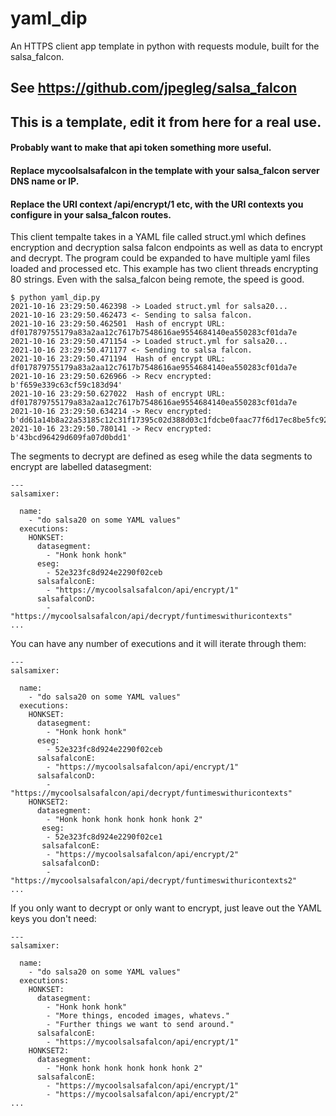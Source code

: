 # yaml_dip
An HTTPS client app template in python with requests module, built for the salsa_falcon.

## See https://github.com/jpegleg/salsa_falcon

## This is a template, edit it from here for a real use. 
#### Probably want to make that api token something more useful.
#### Replace mycoolsalsafalcon in the template with your salsa_falcon server DNS name or IP.
#### Replace the URI context /api/encrypt/1 etc, with the URI contexts you configure in your salsa_falcon routes.

This client tempalte takes in a YAML file called struct.yml which defines encryption and decryption salsa falcon endpoints
as well as data to encrypt and decrypt. The program could be expanded to have multiple yaml files loaded and processed etc.
This example has two client threads encrypting 80 strings. Even with the salsa_falcon being remote, the speed is good.

```
$ python yaml_dip.py
2021-10-16 23:29:50.462398 -> Loaded struct.yml for salsa20...
2021-10-16 23:29:50.462473 <- Sending to salsa falcon.
2021-10-16 23:29:50.462501  Hash of encrypt URL:  df017879755179a83a2aa12c7617b7548616ae9554684140ea550283cf01da7e
2021-10-16 23:29:50.471154 -> Loaded struct.yml for salsa20...
2021-10-16 23:29:50.471177 <- Sending to salsa falcon.
2021-10-16 23:29:50.471194  Hash of encrypt URL:  df017879755179a83a2aa12c7617b7548616ae9554684140ea550283cf01da7e
2021-10-16 23:29:50.626966 -> Recv encrypted:  b'f659e339c63cf59c183d94'
2021-10-16 23:29:50.627022  Hash of encrypt URL:  df017879755179a83a2aa12c7617b7548616ae9554684140ea550283cf01da7e
2021-10-16 23:29:50.634214 -> Recv encrypted:  b'dd61a14b8a22a53185c12c31f17395c02d388d03c1fdcbe0faac77f6d17ec8be5fc922e1dc5b668'
2021-10-16 23:29:50.780141 -> Recv encrypted:  b'43bcd96429d609fa07d0bdd1'
```

The segments to decrypt are defined as eseg while the data segments to encrypt are labelled datasegment:

```
---
salsamixer:

  name:
    - "do salsa20 on some YAML values"
  executions:
    HONKSET:
      datasegment:
        - "Honk honk honk"
      eseg:
        - 52e323fc8d924e2290f02ceb
      salsafalconE:
        - "https://mycoolsalsafalcon/api/encrypt/1"
      salsafalconD:
        - "https://mycoolsalsafalcon/api/decrypt/funtimeswithuricontexts"
...   
```

You can have any number of executions and it will iterate through them:

```
---
salsamixer:

  name:
    - "do salsa20 on some YAML values"
  executions:
    HONKSET:
      datasegment:
        - "Honk honk honk"
      eseg:
        - 52e323fc8d924e2290f02ceb
      salsafalconE:
        - "https://mycoolsalsafalcon/api/encrypt/1"
      salsafalconD:
        - "https://mycoolsalsafalcon/api/decrypt/funtimeswithuricontexts"
    HONKSET2:
      datasegment:
        - "Honk honk honk honk honk honk 2"
       eseg:
        - 52e323fc8d924e2290f02ce1
       salsafalconE:
        - "https://mycoolsalsafalcon/api/encrypt/2"
       salsafalconD:
        - "https://mycoolsalsafalcon/api/decrypt/funtimeswithuricontexts2"        
...   
```

If you only want to decrypt or only want to encrypt, just leave out the YAML keys you don't need:

```
---
salsamixer:

  name:
    - "do salsa20 on some YAML values"
  executions:
    HONKSET:
      datasegment:
        - "Honk honk honk"
        - "More things, encoded images, whatevs."
        - "Further things we want to send around."
      salsafalconE:
        - "https://mycoolsalsafalcon/api/encrypt/1"
    HONKSET2:
      datasegment:
        - "Honk honk honk honk honk honk 2"
      salsafalconE:
        - "https://mycoolsalsafalcon/api/encrypt/1"
        - "https://mycoolsalsafalcon/api/encrypt/2"     
... 
```
